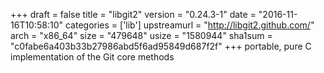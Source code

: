 +++
draft = false
title = "libgit2"
version = "0.24.3-1"
date = "2016-11-16T10:58:10"
categories = ['lib']
upstreamurl = "http://libgit2.github.com/"
arch = "x86_64"
size = "479648"
usize = "1580944"
sha1sum = "c0fabe6a403b33b27986abd5f6ad95849d687f2f"
+++
portable, pure C implementation of the Git core methods
